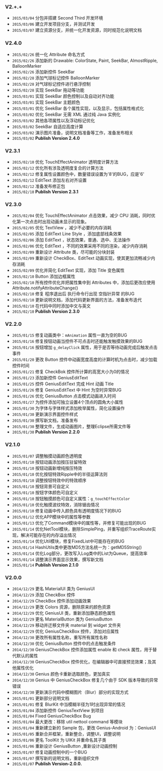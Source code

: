 ### V2.+.+
* `2015/03/04` 分包并搭建 Second Third 开发环境
* `2015/03/06` 建立开发项目分支，并测试开发
* `2015/03/07` 建立资源分支，并统一化开发资源，同时规范化说明文档


### V2.4.0
* `2015/02/26` 统一化 Attribute 命名方式
* `2015/02/26` 添加新的 Drawable: ColorState, Paint, SeekBar, AlmostRipple, BalloonMarker
* `2015/02/26` 添加新控件 SeekBar
* `2015/02/28` 添加气球标记控件 BalloonMarker
* `2015/02/28` 对气球标记控件进行悬浮控制
* `2015/02/28` 实现 SeekBar 拖动等功能
* `2015/03/01` 实现 SeekBar 颜色控制以及自动对齐功能
* `2015/03/01` 实现 SeekBar 主题颜色
* `2015/03/01` 优化 SeekBar 各个属性实现，以及显示，包括属性格式化
* `2015/03/02` 优化 SeekBar 无需 XML 通过纯 Java 实例化
* `2015/03/02` 其他各项属性以及浮动标记优化
* `2015/03/02` SeekBar 自适应高度计算
* `2015/03/02` 演示图片准备，说明文档准备等工作，准备发布相关
* `2015/03/02` **Publish Version 2.4.0**


### V2.3.1
* `2015/02/10` 优化 TouchEffectAnimator 透明度计算方法
* `2015/02/12` 优化所有涉及透明度复合的计算方法
* `2015/02/12` 修复属性设置颜色中，数量错误设置为'8'的BUG，应是'6'
* `2015/02/12` EditText 添加左右对齐设置
* `2015/02/12` 准备发布修正包
* `2015/02/10` **Publish Version 2.3.1**


### V2.3.0
* `2015/02/04` 优化 TouchEffectAnimator 点击效果，减少 CPU 消耗，同时优化第一次点击时出现动画未显示的现象。
* `2015/02/05` 优化 TextView ，减少不必要的内存消耗
* `2015/02/05` 添加 EditText Line Style ，添加底部线条效果
* `2015/02/06` 添加 EditText ，状态效果，普通、选中、无法操作
* `2015/02/06` 优化 EditText ，不同的效果采用不同的渲染，减少内存消耗
* `2015/02/09` 重新设计 Attribute 类，尽可能的分块封装
* `2015/02/09` 重新设计 CheckBox、EditText 动画实现，使其更加流畅减少内存消耗
* `2015/02/09` 优化并简化 EditText 实现，添加 Title 变色属性
* `2015/02/10` Button 添加边框属性
* `2015/02/10` 所有控件优化并把属性集中到 Attributes 中，添加后更改应使用 Attribute.notifyAttributeChange()
* `2015/02/10` 修复 程序退出后 执行命令行出现 空指针异常 的BUG
* `2015/02/10` 更新说明文档，添加代码更新界面的方法，准备发布迭代
* `2015/02/10` 在代码中同时添加中文与英文
* `2015/02/10` **Publish Version 2.3.0**


### V2.2.0
* `2015/01/15` 修复动画类中：`mAnimation` 属性一直为空的BUG
* `2015/01/16` 修复按钮动画当控件不可点击时还能触发触摸效果的BUG
* `2015/01/16` 按钮增加 `g_delayClick` 属性，用于是否等待动画完成后触发点击事件
* `2015/01/20` 更改 Button 控件中动画宽度高度的计算时机为点击时，减少加载控件时间
* `2015/01/21` 修复 CheckBok 控件所计算的高宽大小为0的情况
* `2015/01/23` 添加新控件 GeniusEditText
* `2015/01/25` 控件 GeniusEditText 完成 Hint 动画 Title
* `2015/01/26` 修复 GeniusEditText 中 Hint 为空时异常BUG
* `2015/01/26` 优化 GeniusButton 点击模式动画进入时间
* `2015/01/27` 为控件添加可独立设置4个顶点的圆角大小属性
* `2015/01/30` 为字体与字体样式添加枚举属性，简化设置操作
* `2015/01/30` 更新演示界面控件样式
* `2015/01/30` 撰写新文档，准备发布
* `2015/01/30` 整理文件，生成动画图片，整理Eclipse所需文件等
* `2015/01/30` **Publish Version 2.2.0**


### V2.1.0
* `2015/01/07` 调整触摸动画颜色透明度
* `2015/01/10` 按钮动画添加按压驻留特效
* `2015/01/10` 按钮动画新增纯按压特效
* `2015/01/10` 优化按钮特效Ripple中的半径运算法则
* `2015/01/10` 调整按钮特效中的特效顺序
* `2015/01/10` 按钮背景可自定义
* `2015/01/10` 按钮字体颜色可自定义
* `2015/01/10` 按钮触摸颜色可自定义属性：`g_touchEffectColor`
* `2015/01/10` 优化触摸波纹特效，消除锯齿情况
* `2015/01/10` 修复动画中传入颜色具有透明度情况下的BUG
* `2015/01/12` 优化APP模块中的属性等参数
* `2015/01/13` 优化了Command模块中的属性等，并修复可能出现的BUG
* `2015/01/14` 优化NetTool模块，删除SimplePing，并重写组织TraceRoute实现，解决可能存在的内存溢出情况
* `2015/01/14` 优化Util模块，修复FixedList中可能存在的BUG
* `2015/01/14` HashUtils类中更改MD5方法名统一为：getMD5String()
* `2015/01/14` 优化Log部分，更改写入Log类中的List为Queue，提高效率
* `2015/01/14` 调整演示界面显示效果，撰写新文档
* `2015/01/14` **Publish Version 2.1.0**


### V2.0.0
* `2014/12/29` 更名 MaterialUI 类为 GeniusUI
* `2014/12/29` 添加 CheckBox 控件
* `2014/12/29` CheckBox 控件添加动画效果
* `2014/12/29` 更改 Colors 资源，删除原来的颜色资源
* `2014/12/29` 优化 GeniusUI 类，重新添加静态颜色属性
* `2014/12/29` 更名 MaterialButton 类为 GeniusButton
* `2014/12/29` 移动并迁移文件夹 material 到 widget 文件夹
* `2014/12/29` 优化 GeniusCheckBox 控件，添加对应属性
* `2014/12/30` 更改所有属性名称，重写所有属性名称
* `2014/12/30` 优化 GeniusButton 控件中的点击触发条件
* `2014/12/30` GeniusCheckBox 控件添加属性 enable 和 check 属性，用于替代默认的属性
* `2014/12/30` GeniusCheckBox 控件优化，在编辑器中可直接预览效果；及其他属性优化
* `2014/12/30` Genius 颜色卡重新选取颜色，更加真实
* `2014/12/30` Genius 中 GeniusCheckBox 修复几个由于 SDK 版本导致的异常错误
* `2014/12/30` 更新演示代码中模糊图片（Blur）部分的实现方式
* `2015/01/01` 更新部分说明文档
* `2015/01/01` 修复 BlurKit 中当模糊半径为1时出现异常的情况
* `2015/01/04` 添加新控件 GeniusTextView 到项目
* `2015/01/04` Fixed GeniusCheckBox Bug
* `2015/01/04` 最大更改：移除 util nettool command 等模块
* `2015/01/04` 重新建立新的 Sample 包，更改 Genius-Android 为：GeniusUI
* `2015/01/05` 重新合并框架，重新整合，调整UI，调整说明
* `2015/01/06` 更名 ToolKit 为 UIKit 并重命名其子类
* `2015/01/06` 重新设计 GeniusButton ,重新设计动画控制
* `2015/01/07` 修复动画控制中的一个BUG
* `2015/01/07` 撰写新的说明文档，重新组织文件
* `2015/01/07` **Publish Version-2.0.0.**
